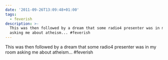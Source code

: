 ```yaml
---
date: '2011-09-26T13:09:48+01:00'
tags:
  - feverish
description: >-
  This was then followed by a dream that some radio4 presenter was in my room
  asking me about atheism... #feverish
---
```

This was then followed by a dream that some radio4 presenter was in my room asking me about atheism... #feverish

